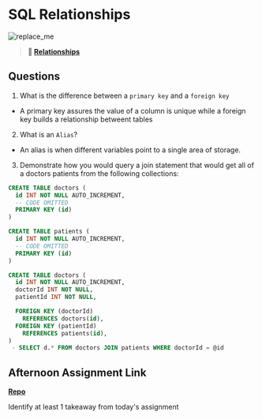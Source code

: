 # SQL Relationships

![replace_me](https://codeworks.blob.core.windows.net/public/assets/img/illustrations/placeholder.svg)

> **📖 [Relationships](https://codeworksacademy.com/fs-student-guide/resources/wk11/02-MySQL-Relationships)**

## Questions

1. What is the difference between a `primary key` and a `foreign key`
 - A primary key assures the value of a column is unique while a foreign key builds a relationship betweent tables
2. What is an `Alias`?
 - An alias is when different variables point to a single area of storage.
3. Demonstrate how you would query a join statement that would get all of a doctors patients from the following collections:

```SQL
CREATE TABLE doctors (
  id INT NOT NULL AUTO_INCREMENT,
  -- CODE OMITTED
  PRIMARY KEY (id)
)

CREATE TABLE patients (
  id INT NOT NULL AUTO_INCREMENT,
  -- CODE OMITTED
  PRIMARY KEY (id)
)

CREATE TABLE doctors (
  id INT NOT NULL AUTO_INCREMENT,
  doctorId INT NOT NULL,
  patientId INT NOT NULL,

  FOREIGN KEY (doctorId)
    REFERENCES doctors(id),
  FOREIGN KEY (patientId)
    REFERENCES patients(id),
)
 - SELECT d.* FROM doctors JOIN patients WHERE doctorId = @id
```

## Afternoon Assignment Link

**[Repo](https://github.com/Ryan-Thrall/AllSpice)**

Identify at least 1 takeaway from today's assignment
